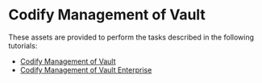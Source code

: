 # Codify Management of Vault

These assets are provided to perform the tasks described in the following tutorials:

- [Codify Management of Vault](https://learn.hashicorp.com/tutorials/vault/codify-mgmt-oss)
- [Codify Management of Vault Enterprise](https://learn.hashicorp.com/tutorials/vault/codify-mgmt-enterprise)
